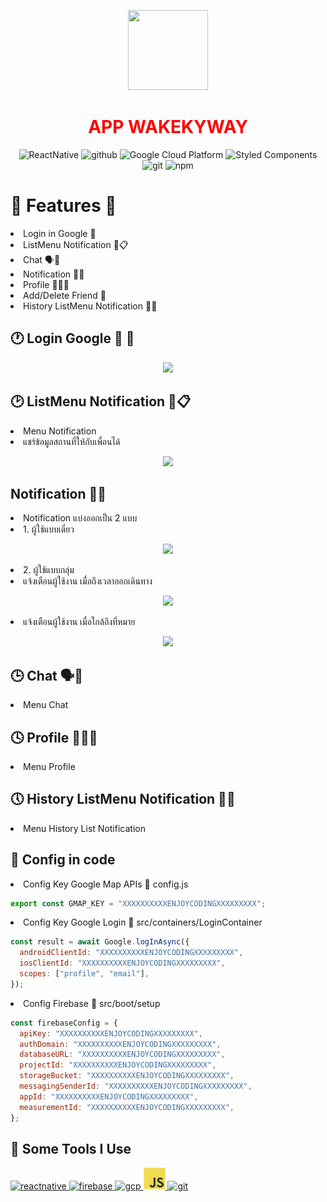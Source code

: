 <!-- Logo -->
<p align="center">
  <a href="https://github.com/Tivaiice/FinalProject_AppWakekyWay">
    <img height="128" width="128" src="https://user-images.githubusercontent.com/32460672/114381172-075f3d00-9bb5-11eb-87ac-fb89b320e6b6.png">
  </a>
</p>

<!-- Name -->
<h1 style=' color: red' }} align="center" >
  APP WAKEKYWAY
</h1>

<p  align="center">
  <img alt="ReactNative" src="https://img.shields.io/badge/-React-45b8d8?style=flat-square&logo=react&logoColor=white" />
  <img alt="github" src="https://img.shields.io/badge/-Github_Actions-2088FF?style=flat-square&logo=github-actions&logoColor=white" />
  <img alt="Google Cloud Platform" src="https://img.shields.io/badge/-Google_Cloud_Platform-1a73e8?style=flat-square&logo=google-cloud&logoColor=white" />
  <img alt="Styled Components" src="https://img.shields.io/badge/-Styled_Components-db7092?style=flat-square&logo=styled-components&logoColor=white" />
  <img alt="git" src="https://img.shields.io/badge/-Git-F05032?style=flat-square&logo=git&logoColor=white" />
  <img alt="npm" src="https://img.shields.io/badge/-NPM-CB3837?style=flat-square&logo=npm&logoColor=white" />
</p>

<h1>📱 Features 📕</h1>
<li>Login in Google 📲</li>
<li>ListMenu Notification 📍📋</li>
<li>Chat 🗣💬</li>
<li>Notification 📢🔔</li>
<li>Profile 👨🏻‍💻</li>
<li>Add/Delete Friend 👥</li>
<li>History ListMenu Notification 📍💾</li>

<h2>🕐  Login Google 📲 📳</h2>

  <p align="center">
    <img src="https://media.giphy.com/media/H4RcazAokvAYfmmisB/giphy.gif"/>
  </p>

<h2>🕑  ListMenu Notification 📍📋</h2>

  <li>Menu Notification</li>
  <li>แชร์ข้อมูลสถานที่ให้กับเพื่อนได้</li>
  <p align="center">
    <img src="https://media.giphy.com/media/UTh4HR9M0q8yyvhLjk/giphy.gif"/>
  </p>

<h2>Notification 📢🔔</h2>

  <li>Notification แบ่งออกเป็น 2 แบบ</li>
  <li>1. ผู้ใช้แบบเดี่ยว</li>
  <p align="center">
    <img src="https://media.giphy.com/media/iNPQMlFLIs3JXzcYqD/giphy.gif"/>
  </p>
  <p>
  <li>2. ผู้ใช้แบบกลุ่ม</li>
  <li>แจ้งเตือนผู้ใช้งาน เมื่อถึงเวลาออกเดินทาง</li>
  <p align="center">
    <img src="https://media.giphy.com/media/w3nei8ogdyx4kUzVno/giphy.gif"/>
  </p>
  <li>แจ้งเตือนผู้ใช้งาน เมื่อใกล้ถึงที่หมาย</li>
  <p align="center">
    <img src="https://media.giphy.com/media/mMLLjSPHQRzuvZcwJ0/giphy.gif"/>
  </p>
  </p>

<h2>🕒  Chat 🗣💬</h2>

  <li>Menu Chat</li>

<h2>🕓  Profile 👨🏻‍💻</h2>

  <li>Menu Profile</li>

<h2>🕔  History ListMenu Notification 📍💾</h2>

  <li>Menu History List Notification </li>

<h2>🔧 Config in code</h2>
<li>Config Key Google Map APIs 📂 config.js</li>

```javascript
export const GMAP_KEY = "XXXXXXXXXXENJOYCODINGXXXXXXXXX";
```

<li>Config Key Google Login 📂 src/containers/LoginContainer</li>

```javascript
const result = await Google.logInAsync({
  androidClientId: "XXXXXXXXXXENJOYCODINGXXXXXXXXX",
  iosClientId: "XXXXXXXXXXENJOYCODINGXXXXXXXXX",
  scopes: ["profile", "email"],
});
```

<li>Config Firebase 📂 src/boot/setup  </li>

```javascript
const firebaseConfig = {
  apiKey: "XXXXXXXXXXENJOYCODINGXXXXXXXXX",
  authDomain: "XXXXXXXXXXENJOYCODINGXXXXXXXXX",
  databaseURL: "XXXXXXXXXXENJOYCODINGXXXXXXXXX",
  projectId: "XXXXXXXXXXENJOYCODINGXXXXXXXXX",
  storageBucket: "XXXXXXXXXXENJOYCODINGXXXXXXXXX",
  messagingSenderId: "XXXXXXXXXXENJOYCODINGXXXXXXXXX",
  appId: "XXXXXXXXXXENJOYCODINGXXXXXXXXX",
  measurementId: "XXXXXXXXXXENJOYCODINGXXXXXXXXX",
};
```

<h2>🚀 Some Tools I Use</h2>
<p align="left">
  <a href="https://reactnative.dev/" target="_blank"> <img src="https://reactnative.dev/img/header_logo.svg" alt="reactnative" width="35" height="35"/> </a>
  <a href="https://firebase.google.com/" target="_blank"> <img src="https://www.vectorlogo.zone/logos/firebase/firebase-icon.svg" alt="firebase" width="35" height="35"/> </a>
  <a href="https://cloud.google.com/" target="_blank"> <img src="https://www.vectorlogo.zone/logos/google_cloud/google_cloud-icon.svg" alt="gcp" width="35" height="35" /> </a>
  <a href="https://developer.mozilla.org/en-US/docs/Web/JavaScript" target="_blank"> <img src="https://raw.githubusercontent.com/devicons/devicon/master/icons/javascript/javascript-original.svg" alt="javascript" width="35" height="35"/> </a>
  <a href="https://git-scm.com/" target="_blank"> <img src="https://www.vectorlogo.zone/logos/git-scm/git-scm-icon.svg" alt="git" width="35" height="35"/> </a>
</p>
